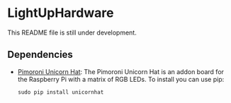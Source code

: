 # LightUpHardware

This README file is still under development.

## Dependencies

* [Pimoroni Unicorn Hat](https://github.com/pimoroni/unicorn-hat):
    The Pimoroni Unicorn Hat is an addon board for the Raspberry Pi with a matrix of RGB LEDs. To install you can use pip:
    ```
    sudo pip install unicornhat
    ```
